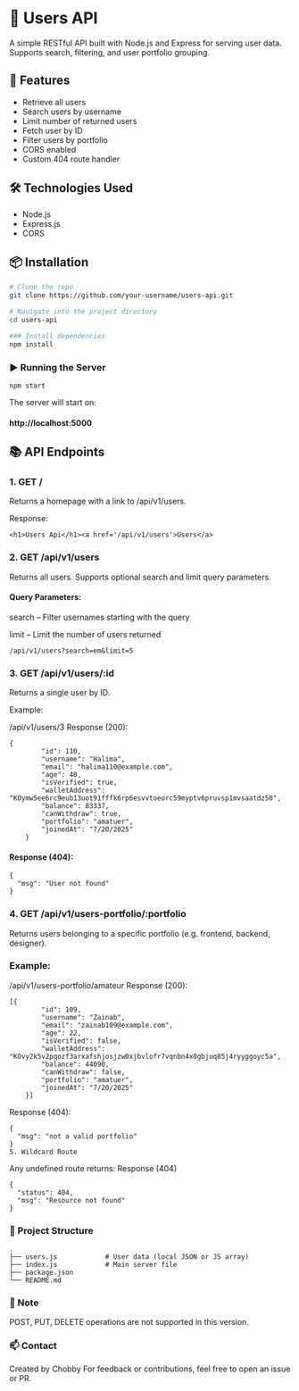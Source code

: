 # 📘 Users API

A simple RESTful API built with Node.js and Express for serving user data. Supports search, filtering, and user portfolio grouping.

## 🚀 Features

- Retrieve all users
- Search users by username
- Limit number of returned users
- Fetch user by ID
- Filter users by portfolio
- CORS enabled
- Custom 404 route handler

## 🛠️ Technologies Used

- Node.js
- Express.js
- CORS

## 📦 Installation

```bash
# Clone the repo
git clone https://github.com/your-username/users-api.git

# Navigate into the project directory
cd users-api

### Install dependencies
npm install
```

### ▶️ Running the Server
```
npm start
```
The server will start on: 
#### http://localhost:5000

## 📚 API Endpoints
### 1. GET /
Returns a homepage with a link to /api/v1/users.

Response:
```
<h1>Users Api</h1><a href='/api/v1/users'>Users</a>
``` 
### 2. GET /api/v1/users
Returns all users. Supports optional search and limit query parameters.

#### Query Parameters:

search – Filter usernames starting with the query

limit – Limit the number of users returned

```
/api/v1/users?search=em&limit=5
```

### 3. GET /api/v1/users/:id
Returns a single user by ID.

Example:

/api/v1/users/3
Response (200):

```
{
        "id": 110,
        "username": "Halima",
        "email": "halima110@example.com",
        "age": 40,
        "isVerified": true,
        "walletAddress": "KOymw5ee6rc9eub13uot91fffk6rp6esvvtoeorc59myptv6pruvsp1mvsaatdz50",
        "balance": 83337,
        "canWithdraw": true,
        "portfolio": "amatuer",
        "joinedAt": "7/20/2025"
    }

```   
#### Response (404):

```
{
  "msg": "User not found"
}
```
### 4. GET /api/v1/users-portfolio/:portfolio
Returns users belonging to a specific portfolio (e.g. frontend, backend, designer).

### Example:

/api/v1/users-portfolio/amateur
Response (200):

```
[{
        "id": 109,
        "username": "Zainab",
        "email": "zainab109@example.com",
        "age": 22,
        "isVerified": false,
        "walletAddress": "KOvy2k5v2pqozf3arxafshjosjzw0xjbvlofr7vqnbn4x0gbjuq85j4ryyggoyc5a",
        "balance": 44090,
        "canWithdraw": false,
        "portfolio": "amatuer",
        "joinedAt": "7/20/2025"
    }]
```
Response (404):

```
{
  "msg": "not a valid portfolio"
}
5. Wildcard Route
```
Any undefined route returns: Response (404)

```
{
  "status": 404,
  "msg": "Resource not found"
}
```
### 📁 Project Structure
```
.
├── users.js            # User data (local JSON or JS array)
├── index.js            # Main server file
├── package.json
└── README.md
```
### 📝 Note
POST, PUT, DELETE operations are not supported in this version.


### 📫 Contact
Created by Chobby
For feedback or contributions, feel free to open an issue or PR.

